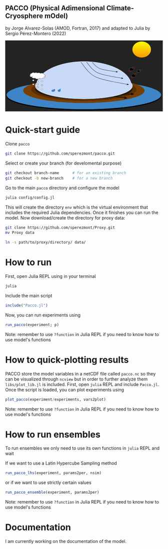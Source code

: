 ## PACCO (Physical Adimensional Climate-Cryosphere mOdel)
by Jorge Alvarez-Solas (AMOD, Fortran, 2017) and adapted to Julia by Sergio Pérez-Montero (2022)

![Model logo](config/pacco_diagram.png?raw=true)

# Quick-start guide
Clone `pacco`
```bash
git clone https://github.com/sperezmont/pacco.git
```
Select or create your branch (for develomental purpose)
```bash
git checkout branch-name      # for an existing branch
git checkout -b new-branch    # for a new branch
```
Go to the main `pacco` directory and configure the model
```bash
julia config/config.jl
```
This will create the directory `env` which is the virtual environment that includes the required Julia dependencies. Once it finishes you can run the model. Now download/create the directory for proxy data:

```bash
git clone https://github.com/sperezmont/Proxy.git
mv Proxy data
```

```bash
ln -s path/to/proxy/directory/ data/
```

# How to run
First, open Julia REPL using in your terminal
```bash
julia
```
Include the main script
```julia
include("Pacco.jl")
```
Now, you can run experiments using
```julia
run_pacco(experiment; p)
```
Note: remember to use `?function` in Julia REPL if you need to know how to use model's functions

# How to quick-plotting results
PACCO store the model variables in a netCDF file called `pacco.nc` so they can be visualized through `ncview` but in order to further analyze them `libs/plot_lib.jl` is included. First, open `julia` REPL and include `Pacco.jl`. Once the script is loaded, you can plot experiments using
```julia
plot_pacco(experiment/experiments, vars2plot)  
```
Note: remember to use `?function` in Julia REPL if you need to know how to use model's functions
# How to run ensembles
To run ensembles we only need to use its own functions in `julia` REPL and wait

If we want to use a Latin Hypercube Sampling method
```julia
run_pacco_lhs(experiment, params2per, nsim)
```
or if we want to use strictly certain values
```julia
run_pacco_ensemble(experiment, params2per) 
```
Note: remember to use `?function` in Julia REPL if you need to know how to use model's functions

# Documentation
I am currently working on the documentation of the model.
